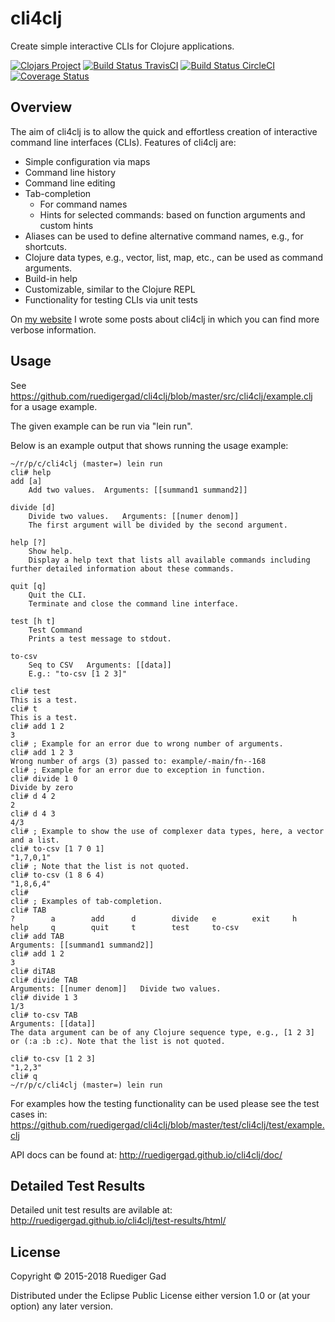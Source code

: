 # cli4clj

Create simple interactive CLIs for Clojure applications.

[![Clojars Project](https://img.shields.io/clojars/v/cli4clj.svg)](https://clojars.org/cli4clj)
[![Build Status TravisCI](https://travis-ci.org/ruedigergad/cli4clj.svg?branch=master)](https://travis-ci.org/ruedigergad/cli4clj)
[![Build Status CircleCI](https://circleci.com/gh/ruedigergad/cli4clj.svg?style=shield&circle-token=:circle-token)](https://circleci.com/gh/ruedigergad/cli4clj.svg?style=shield&circle-token=:circle-token)
[![Coverage Status](https://coveralls.io/repos/ruedigergad/cli4clj/badge.svg?branch=master&service=github)](https://coveralls.io/github/ruedigergad/cli4clj?branch=master)

## Overview

The aim of cli4clj is to allow the quick and effortless creation of interactive command line interfaces (CLIs).
Features of cli4clj are:

* Simple configuration via maps
* Command line history
* Command line editing
* Tab-completion
  * For command names
  * Hints for selected commands: based on function arguments and custom hints
* Aliases can be used to define alternative command names, e.g., for shortcuts.
* Clojure data types, e.g., vector, list, map, etc., can be used as command arguments.
* Build-in help
* Customizable, similar to the Clojure REPL
* Functionality for testing CLIs via unit tests

On [my website](http://ruedigergad.com/tag/cli4clj) I wrote some posts about cli4clj in which you can find more verbose information.



## Usage

See https://github.com/ruedigergad/cli4clj/blob/master/src/cli4clj/example.clj for a usage example.

The given example can be run via "lein run".

Below is an example output that shows running the usage example:

    ~/r/p/c/cli4clj (master=) lein run
    cli# help
    add [a]
        Add two values.	 Arguments: [[summand1 summand2]]

    divide [d]
        Divide two values.	 Arguments: [[numer denom]]
        The first argument will be divided by the second argument.

    help [?]
        Show help.
        Display a help text that lists all available commands including further detailed information about these commands.

    quit [q]
        Quit the CLI.
        Terminate and close the command line interface.

    test [h t]
        Test Command
        Prints a test message to stdout.

    to-csv
        Seq to CSV	 Arguments: [[data]]
        E.g.: "to-csv [1 2 3]"

    cli# test
    This is a test.
    cli# t
    This is a test.
    cli# add 1 2
    3
    cli# ; Example for an error due to wrong number of arguments.
    cli# add 1 2 3
    Wrong number of args (3) passed to: example/-main/fn--168
    cli# ; Example for an error due to exception in function.
    cli# divide 1 0
    Divide by zero
    cli# d 4 2
    2
    cli# d 4 3
    4/3
    cli# ; Example to show the use of complexer data types, here, a vector and a list.
    cli# to-csv [1 7 0 1]
    "1,7,0,1"
    cli# ; Note that the list is not quoted.
    cli# to-csv (1 8 6 4)
    "1,8,6,4"
    cli# 
    cli# ; Examples of tab-completion.
    cli# TAB
    ?        a        add      d        divide   e        exit     h        help     q        quit     t        test     to-csv   
    cli# add TAB
    Arguments: [[summand1 summand2]]                                      
    cli# add 1 2
    3
    cli# diTAB
    cli# divide TAB
    Arguments: [[numer denom]]   Divide two values.                                        
    cli# divide 1 3
    1/3
    cli# to-csv TAB
    Arguments: [[data]]                                                                                                     
    The data argument can be of any Clojure sequence type, e.g., [1 2 3] or (:a :b :c). Note that the list is not quoted.   
                                                                                                                            
    cli# to-csv [1 2 3]
    "1,2,3"
    cli# q
    ~/r/p/c/cli4clj (master=) lein run


For examples how the testing functionality can be used please see the test cases in: https://github.com/ruedigergad/cli4clj/blob/master/test/cli4clj/test/example.clj

API docs can be found at: http://ruedigergad.github.io/cli4clj/doc/

## Detailed Test Results

Detailed unit test results are avilable at: http://ruedigergad.github.io/cli4clj/test-results/html/

## License

Copyright © 2015-2018 Ruediger Gad

Distributed under the Eclipse Public License either version 1.0 or (at your option) any later version.

